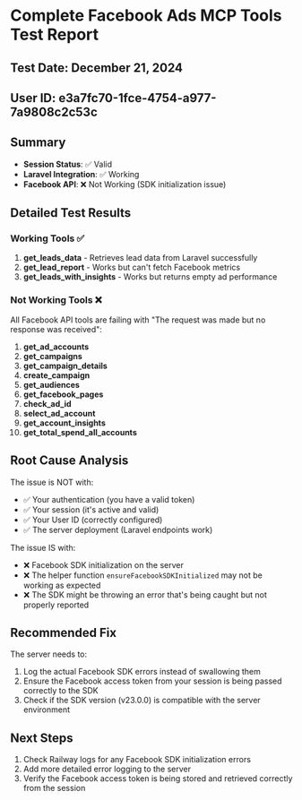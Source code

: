 # Complete Facebook Ads MCP Tools Test Report
## Test Date: December 21, 2024
## User ID: e3a7fc70-1fce-4754-a977-7a9808c2c53c

## Summary
- **Session Status**: ✅ Valid
- **Laravel Integration**: ✅ Working
- **Facebook API**: ❌ Not Working (SDK initialization issue)

## Detailed Test Results

### Working Tools ✅

1. **get_leads_data** - Retrieves lead data from Laravel successfully
2. **get_lead_report** - Works but can't fetch Facebook metrics
3. **get_leads_with_insights** - Works but returns empty ad performance

### Not Working Tools ❌

All Facebook API tools are failing with "The request was made but no response was received":

1. **get_ad_accounts**
2. **get_campaigns** 
3. **get_campaign_details**
4. **create_campaign**
5. **get_audiences**
6. **get_facebook_pages**
7. **check_ad_id**
8. **select_ad_account**
9. **get_account_insights**
10. **get_total_spend_all_accounts**

## Root Cause Analysis

The issue is NOT with:
- ✅ Your authentication (you have a valid token)
- ✅ Your session (it's active and valid)
- ✅ Your User ID (correctly configured)
- ✅ The server deployment (Laravel endpoints work)

The issue IS with:
- ❌ Facebook SDK initialization on the server
- ❌ The helper function `ensureFacebookSDKInitialized` may not be working as expected
- ❌ The SDK might be throwing an error that's being caught but not properly reported

## Recommended Fix

The server needs to:
1. Log the actual Facebook SDK errors instead of swallowing them
2. Ensure the Facebook access token from your session is being passed correctly to the SDK
3. Check if the SDK version (v23.0.0) is compatible with the server environment

## Next Steps

1. Check Railway logs for any Facebook SDK initialization errors
2. Add more detailed error logging to the server
3. Verify the Facebook access token is being stored and retrieved correctly from the session
